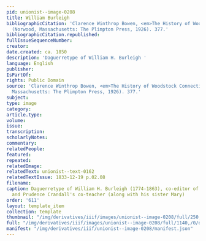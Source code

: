 ```yaml
---
pid: unionist--image-0208
title: William Burleigh
bibliographicCitation: 'Clarence Winthrop Bowen, <em>The History of Woodstock Connecticut</em>
  (Norwood, Massachusetts: The Plimpton Press, 1926). 377.'
bibliographicCitation.republished: 
fullIssueSequenceNumber: 
creator: 
date.created: ca. 1850
description: 'Daguerretype of William H. Burleigh '
language: English
publisher: 
IsPartOf: 
rights: Public Domain
source: 'Clarence Winthrop Bowen, <em>The History of Woodstock Connecticut</em> (Norwood,
  Massachusetts: The Plimpton Press, 1926). 377.'
subject: 
type: image
category: 
article.type: 
volume: 
issue: 
transcription: 
scholarlyNotes: 
commentary: 
relatedPeople: 
featured: 
repeated: 
relatedImage: 
relatedText: unionist--text-0162
relatedTextIssue: 1833-12-19 p.02.08
filename: 
caption: Daguerretype of William H. Burleigh (1774-1863), co-editor of <em>The Unionist</em>
  and Prudence Crandall's co-teacher (along with his sister Mary)
order: '611'
layout: template_item
collection: template
thumbnail: "/img/derivatives/iiif/images/unionist--image-0208/full/250,/0/default.jpg"
full: "/img/derivatives/iiif/images/unionist--image-0208/full/1140,/0/default.jpg"
manifest: "/img/derivatives/iiif/unionist--image-0208/manifest.json"
---
```

